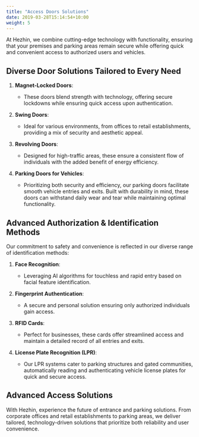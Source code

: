 ```yaml
---
title: "Access Doors Solutions"
date: 2019-03-28T15:14:54+10:00
weight: 5
---
```


At Hezhin, we combine cutting-edge technology with functionality, ensuring that your premises and parking areas remain secure while offering quick and convenient access to authorized users and vehicles.


## **Diverse Door Solutions Tailored to Every Need**

1. **Magnet-Locked Doors**:
   - These doors blend strength with technology, offering secure lockdowns while ensuring quick access upon authentication.

2. **Swing Doors**:
   - Ideal for various environments, from offices to retail establishments, providing a mix of security and aesthetic appeal.

3. **Revolving Doors**:
   - Designed for high-traffic areas, these ensure a consistent flow of individuals with the added benefit of energy efficiency.

4. **Parking Doors for Vehicles**:
   - Prioritizing both security and efficiency, our parking doors facilitate smooth vehicle entries and exits. Built with durability in mind, these doors can withstand daily wear and tear while maintaining optimal functionality.


## **Advanced Authorization & Identification Methods**

Our commitment to safety and convenience is reflected in our diverse range of identification methods:

1. **Face Recognition**:
   - Leveraging AI algorithms for touchless and rapid entry based on facial feature identification.

2. **Fingerprint Authentication**:
   - A secure and personal solution ensuring only authorized individuals gain access.

3. **RFID Cards**:
   - Perfect for businesses, these cards offer streamlined access and maintain a detailed record of all entries and exits.

4. **License Plate Recognition (LPR)**:
   - Our LPR systems cater to parking structures and gated communities, automatically reading and authenticating vehicle license plates for quick and secure access.


## **Advanced Access Solutions**

With Hezhin, experience the future of entrance and parking solutions. From corporate offices and retail establishments to parking areas, we deliver tailored, technology-driven solutions that prioritize both reliability and user convenience.
